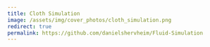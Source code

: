 ```yaml
---
title: Cloth Simulation
image: /assets/img/cover_photos/cloth_simulation.png
redirect: true
permalink: https://github.com/danielshervheim/Fluid-Simulation
---
```

